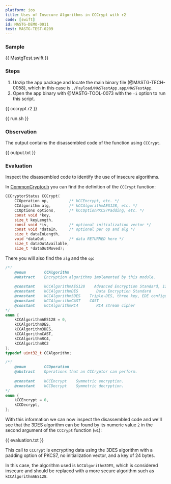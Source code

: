 ```yaml
---
platform: ios
title: Uses of Insecure Algorithms in CCCrypt with r2
code: [swift]
id: MASTG-DEMO-0011
test: MASTG-TEST-0209
---
```


### Sample

{{ MastgTest.swift }}

### Steps

1. Unzip the app package and locate the main binary file (@MASTG-TECH-0058), which in this case is `./Payload/MASTestApp.app/MASTestApp`.
2. Open the app binary with @MASTG-TOOL-0073 with the `-i` option to run this script.

{{ cccrypt.r2 }}

{{ run.sh }}

### Observation

The output contains the disassembled code of the function using `CCCrypt`.

{{ output.txt }}

### Evaluation

Inspect the disassembled code to identify the use of insecure algorithms.

In [CommonCryptor.h](https://opensource.apple.com/source/CommonCrypto/CommonCrypto-36064/CommonCrypto/CommonCryptor.h ) you can find the definition of the `CCCrypt` function:

```c
CCCryptorStatus CCCrypt(
    CCOperation op,         /* kCCEncrypt, etc. */
    CCAlgorithm alg,        /* kCCAlgorithmAES128, etc. */
    CCOptions options,      /* kCCOptionPKCS7Padding, etc. */
    const void *key,
    size_t keyLength,
    const void *iv,         /* optional initialization vector */
    const void *dataIn,     /* optional per op and alg */
    size_t dataInLength,
    void *dataOut,          /* data RETURNED here */
    size_t dataOutAvailable,
    size_t *dataOutMoved);
```

There you will also find the `alg` and the `op`:

```c
/*!
    @enum        CCAlgorithm
    @abstract    Encryption algorithms implemented by this module.
    
    @constant    kCCAlgorithmAES128    Advanced Encryption Standard, 128-bit block
    @constant    kCCAlgorithmDES        Data Encryption Standard
    @constant    kCCAlgorithm3DES    Triple-DES, three key, EDE configuration
    @constant    kCCAlgorithmCAST    CAST
    @constant    kCCAlgorithmRC4        RC4 stream cipher
*/
enum {
    kCCAlgorithmAES128 = 0,
    kCCAlgorithmDES,        
    kCCAlgorithm3DES,        
    kCCAlgorithmCAST,        
    kCCAlgorithmRC4,
    kCCAlgorithmRC2        
};
typedef uint32_t CCAlgorithm;

/*!
    @enum        CCOperation
    @abstract    Operations that an CCCryptor can perform.
    
    @constant    kCCEncrypt    Symmetric encryption.
    @constant    kCCDecrypt    Symmetric decryption.
*/
enum {
    kCCEncrypt = 0,    
    kCCDecrypt,        
};
```

With this information we can now inspect the disassembled code and we'll see that the 3DES algorithm can be found by its numeric value `2` in the second argument of the `CCCrypt` function (`w1`):

{{ evaluation.txt }}

This call to `CCCrypt` is encrypting data using the 3DES algorithm with a padding option of PKCS7, no initialization vector, and a key of 24 bytes.

In this case, the algorithm used is `kCCAlgorithm3DES`, which is considered insecure and should be replaced with a more secure algorithm such as `kCCAlgorithmAES128`.
